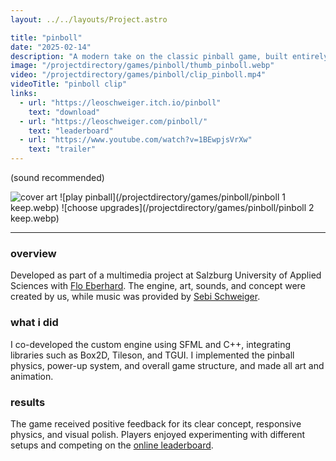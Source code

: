 ```yaml
---
layout: ../../layouts/Project.astro

title: "pinboll"
date: "2025-02-14"
description: "A modern take on the classic pinball game, built entirely from scratch using C++ and SFML. Players can build their own pinball boards by placing unique bumpers with different behaviors, experiment with setups, and compete for the highest score."
image: "/projectdirectory/games/pinboll/thumb_pinboll.webp"
video: "/projectdirectory/games/pinboll/clip_pinboll.mp4"
videoTitle: "pinboll clip"
links:
  - url: "https://leoschweiger.itch.io/pinboll"
    text: "download"
  - url: "https://leoschweiger.com/pinboll/"
    text: "leaderboard"
  - url: "https://www.youtube.com/watch?v=1BEwpjsVrXw"
    text: "trailer"
---
```


<p class="imageCaption">(sound recommended)</p>

![cover art](/projectdirectory/games/pinboll/thumb_pinboll.webp)
![play pinball](/projectdirectory/games/pinboll/pinboll 1 keep.webp)
![choose upgrades](/projectdirectory/games/pinboll/pinboll 2 keep.webp)

---

### overview
Developed as part of a multimedia project at Salzburg University of Applied Sciences with [Flo Eberhard](https://portfolio.fh-salzburg.ac.at/users/florian-eberhard). The engine, art, sounds, and concept were created by us, while music was provided by [Sebi Schweiger](https://www.schweigersebi.com/).

### what i did
I co-developed the custom engine using SFML and C++, integrating libraries such as Box2D, Tileson, and TGUI. I implemented the pinball physics, power-up system, and overall game structure, and made all art and animation.

### results
The game received positive feedback for its clear concept, responsive physics, and visual polish. Players enjoyed experimenting with different setups and competing on the [online leaderboard](https://leoschweiger.com/pinboll/).